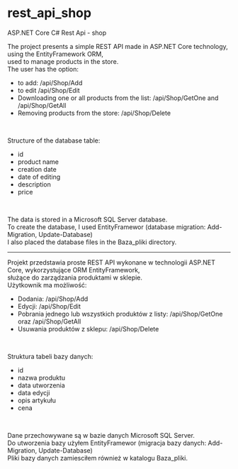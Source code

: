 # rest_api_shop
ASP.NET Core C# Rest Api - shop


The project presents a simple REST API made in ASP.NET Core technology, using the EntityFramework ORM, <br />
used to manage products in the store. <br />
The user has the option:
- to add: /api/Shop/Add
- to edit /api/Shop/Edit
- Downloading one or all products from the list:  /api/Shop/GetOne and /api/Shop/GetAll
- Removing products from the store: /api/Shop/Delete
<br />

Structure of the database table:
- id
- product name
- creation date
- date of editing
- description
- price
<br />

The data is stored in a Microsoft SQL Server database.<br />
To create the database, I used EntityFramewor (database migration: Add-Migration, Update-Database) <br />
I also placed the database files in the Baza_pliki directory. 

--------------------------------------------------------------------

Projekt przedstawia proste REST API wykonane w technologii ASP.NET Core, wykorzystujące ORM EntityFramework,<br />
służące do zarządzania produktami w sklepie.<br /> 
Użytkownik ma możliwość:
- Dodania:  /api/Shop/Add
- Edycji:  /api/Shop/Edit
- Pobrania jednego lub wszystkich produktów z listy:  /api/Shop/GetOne oraz /api/Shop/GetAll
- Usuwania produktów z sklepu: /api/Shop/Delete
<br />

Struktura tabeli bazy danych:
- id
- nazwa produktu
- data utworzenia
- data edycji
- opis artykułu
- cena
<br />

Dane przechowywane są w bazie danych Microsoft SQL Server. <br />
Do utworzenia bazy użyłem EntityFramewor (migracja bazy danych: Add-Migration, Update-Database) <br />
Pliki bazy danych zamiesciłem również w katalogu Baza_pliki. 
